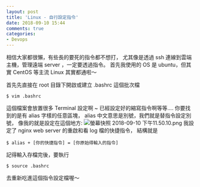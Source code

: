 ```yaml
---
layout: post
title: 'Linux - 自行設定指令'
date: 2018-09-10 15:44
comments: true
categories:
- Devops
---
```

相信大家都很懶，有些長的要死的指令都不想打，
尤其像是透過 ssh 連線到雲端主機，管理遠端 server ，一定要透過指令。
首先我使用的 OS 是 ubuntu，但其實 CentOS 等主流 Linux 其實都通啦～

首先先直接在 root 目錄下開啟或建立 .bashrc 這個批次檔
``` linux 
$ vim .bashrc
```
這個檔案會放置很多 Terminal 設定啊 ~ 已經設定好的縮寫指令啊等等....
你要找到的是有 alias 字樣的任意區塊，
alias 中文意思是別號，我們就是替指令設定別號，
像我的就是設定在這個地方:
![螢幕快照 2018-09-10 下午11.50.10.png](http://user-image.logdown.io/user/26132/blog/25104/post/7810086/mSnBQuARAKkouoe14IVw_%E8%9E%A2%E5%B9%95%E5%BF%AB%E7%85%A7%202018-09-10%20%E4%B8%8B%E5%8D%8811.50.10.png)
我設定了 nginx web server 的重啟和看 log 檔的快捷指令，
結構就是 
``` linux
$ alias + [你的快捷指令] = [你原始得輸入的指令]
```

記得輸入存檔完後，要執行 
```
$ source .bashrc 
``` 
去重新吃進這個指令設定檔喔～
